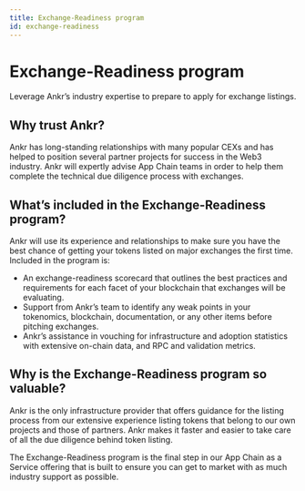 ```yaml
---
title: Exchange-Readiness program
id: exchange-readiness
---
```



# Exchange-Readiness program
Leverage Ankr’s industry expertise to prepare to apply for exchange listings.

## Why trust Ankr?
Ankr has long-standing relationships with many popular CEXs and has helped to position several partner projects for success in the Web3 industry. 
Ankr will expertly advise App Chain teams in order to help them complete the technical due diligence process with exchanges.

## What’s included in the Exchange-Readiness program?
Ankr will use its experience and relationships to make sure you have the best chance of getting your tokens listed on major exchanges the first time. 
Included in the program is:

* An exchange-readiness scorecard that outlines the best practices and requirements for each facet of your blockchain that exchanges will be evaluating.
* Support from Ankr’s team to identify any weak points in your tokenomics, blockchain, documentation, or any other items before pitching exchanges.
* Ankr’s assistance in vouching for infrastructure and adoption statistics with extensive on-chain data, and RPC and validation metrics.

## Why is the Exchange-Readiness program so valuable?
Ankr is the only infrastructure provider that offers guidance for the listing process from our extensive experience listing tokens that belong to our own projects and those of partners. 
Ankr makes it faster and easier to take care of all the due diligence behind token listing.

The Exchange-Readiness program is the final step in our App Chain as a Service offering that is built to ensure you can get to market with as much industry support as possible.
